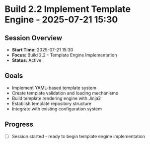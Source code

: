 # Build 2.2 Implement Template Engine - 2025-07-21 15:30

## Session Overview
- **Start Time:** 2025-07-21 15:30
- **Focus:** Build 2.2 - Template Engine Implementation
- **Status:** Active

## Goals
- Implement YAML-based template system
- Create template validation and loading mechanisms
- Build template rendering engine with Jinja2
- Establish template repository structure
- Integrate with existing configuration system

## Progress
- [ ] Session started - ready to begin template engine implementation

